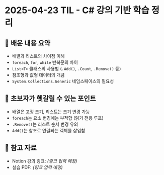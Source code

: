 # 2025-04-23 TIL - C# 강의 기반 학습 정리

## 📘 배운 내용 요약

- 배열과 리스트의 차이점 이해
- `foreach`, `for`, `while` 반복문의 차이
- `List<T>` 클래스의 사용법 (`.Add()`, `.Count`, `.Remove()` 등)
- 참조형과 값형 데이터의 개념
- `System.Collections.Generic` 네임스페이스의 필요성

## 🧠 초보자가 헷갈릴 수 있는 포인트

- 배열은 고정 크기, 리스트는 크기 변경 가능
- `foreach`는 요소 변경에는 부적합 (읽기 전용 루프)
- `.Remove()`는 리스트 순서 변경 유의
- `Add()`는 참조로 연결되는 객체를 삽입함

## 📎 참고 자료

- Notion 강의 링크: *(링크 입력 예정)*
- 실습 PDF: *(링크 입력 예정)*
